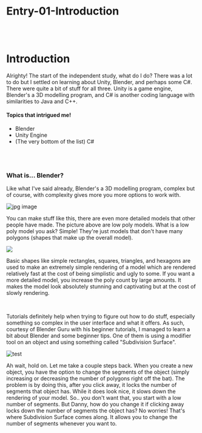# Entry-01-Introduction
<br>
<br>

<h1>Introduction</h1>
<p>Alrighty! The start of the independent study, what do I do? There was a lot to do but I settled on learning about Unity, Blender, and perhaps some C#. There were quite a bit of stuff for all three. Unity is a game engine, Blender's a 3D modelling program, and C# is another coding language with similarities to Java and C++.</p>

<h4>Topics that intrigued me!</h4>
<ul>
  <li>Blender</li>
  <li>Unity Engine</li>
  <li>(The very bottom of the list) C#</li>
</ul>

<br>
<br>
<h3>What is... Blender?</h3>
<p>Like what I've said already, Blender's a 3D modelling program, complex but of course, with complexity gives more you more options to work with. </p>
<img src="https://i.stack.imgur.com/CxQwp.jpg" alt="jpg image">
<p>You can make stuff like this, there are even more detailed models that other people have made. The picture above are low poly models. What is a low poly model you ask? Simple! They're just models that don't have many polygons (shapes that make up the overall model). </p>
<img src="http://1.bp.blogspot.com/-8mT8ib384KU/ULNEYwmSj-I/AAAAAAAAAEA/YbWKDC4NZ78/s1600/redwires6kg.jpg" text="jpg image">
<p>Basic shapes like simple rectangles, squares, triangles, and hexagons are used to make an extremely simple rendering of a model which are rendered relatively fast at the cost of being simplistic and ugly to some. If you want a more detailed model, you increase the poly count by large amounts. It makes the model look absolutely stunning and captivating but at the cost of slowly rendering.</p>
<br>
<p>Tutorials definitely help when trying to figure out how to do stuff, especially something so complex in the user interface and what it offers. As such, courtesy of Blender Guru with his beginner tutorials, I managed to learn a bit about Blender and some beginner tips. One of them is using a modifier tool on an object and using something called "Subdivision Surface".</p>
<img src="https://docs.blender.org/manual/en/latest/_images/modeling_modifiers_introduction_menu.png" alt="test">
<p> Ah wait, hold on. Let me take a couple steps back. When you create a new object, you have the option to change the segments of the object (simply increasing or decreasing the number of polygons right off the bat). The problem is by doing this, after you click away, it locks the number of segments that object has. While it does look nice, it slows down the rendering of your model. So.. you don't want that, you start with a low number of segments. But Danny, how do you change it if clicking away locks down the number of segments the object has? No worries! That's where Subdivision Surface comes along. It allows you to change the number of segments whenever you want to.</p>
